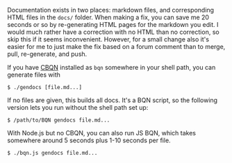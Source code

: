 Documentation exists in two places: markdown files, and corresponding HTML files in the `docs/` folder. When making a fix, you can save me 20 seconds or so by re-generating HTML pages for the markdown you edit. I would much rather have a correction with no HTML than no correction, so skip this if it seems inconvenient. However, for a small change also it's easier for me to just make the fix based on a forum comment than to merge, pull, re-generate, and push.

If you have [CBQN](https://github.com/dzaima/CBQN) installed as `bqn` somewhere in your shell path, you can generate files with

    $ ./gendocs [file.md...]

If no files are given, this builds all docs. It's a BQN script, so the following version lets you run without the shell path set up:

    $ /path/to/BQN gendocs file.md...

With Node.js but no CBQN, you can also run JS BQN, which takes somewhere around 5 seconds plus 1-10 seconds per file.

    $ ./bqn.js gendocs file.md...
